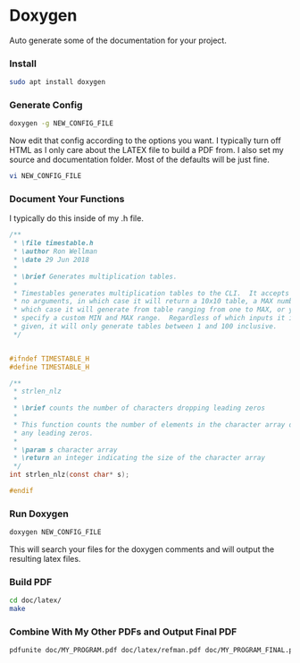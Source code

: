 # Doxygen
Auto generate some of the documentation for your project.

### Install
```bash
sudo apt install doxygen
```

### Generate Config
```bash
doxygen -g NEW_CONFIG_FILE
```

Now edit that config according to the options you want.  I typically turn off HTML as I only care about the LATEX file to build a PDF from. I also set my source and documentation folder.  Most of the defaults will be just fine.

```bash
vi NEW_CONFIG_FILE
```

### Document Your Functions
I typically do this inside of my .h file.
```c
/**
 * \file timestable.h
 * \author Ron Wellman
 * \date 29 Jun 2018
 *
 * \brief Generates multiplication tables.
 *
 * Timestables generates multiplication tables to the CLI.  It accepts either
 * no arguments, in which case it will return a 10x10 table, a MAX number in
 * which case it will generate from table ranging from one to MAX, or you can
 * specify a custom MIN and MAX range.  Regardless of which inputs it is
 * given, it will only generate tables between 1 and 100 inclusive.
 */


#ifndef TIMESTABLE_H
#define TIMESTABLE_H

/**
 * strlen_nlz
 *
 * \brief counts the number of characters dropping leading zeros
 *
 * This function counts the number of elements in the character array dropping
 * any leading zeros.
 *
 * \param s character array
 * \return an integer indicating the size of the character array
 */
int strlen_nlz(const char* s);

#endif
```

### Run Doxygen
```bash
doxygen NEW_CONFIG_FILE
```
This will search your files for the doxygen comments and will output the resulting latex files.

### Build PDF
```bash
cd doc/latex/
make
```

### Combine With My Other PDFs and Output Final PDF
```bash
pdfunite doc/MY_PROGRAM.pdf doc/latex/refman.pdf doc/MY_PROGRAM_FINAL.pdf
```
